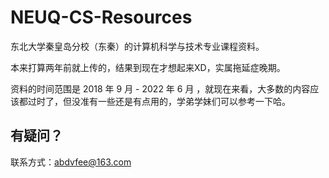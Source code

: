 # NEUQ-CS-Resources

东北大学秦皇岛分校（东秦）的计算机科学与技术专业课程资料。

本来打算两年前就上传的，结果到现在才想起来XD，实属拖延症晚期。

资料的时间范围是 2018 年 9 月 - 2022 年 6 月 ，就现在来看，大多数的内容应该都过时了，但没准有一些还是有点用的，学弟学妹们可以参考一下哈。


## 有疑问？
联系方式：abdvfee@163.com
